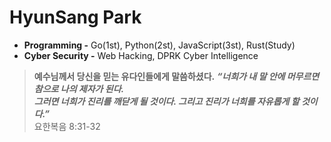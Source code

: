 # HyunSang Park
- **Programming -** Go(1st), Python(2st), JavaScript(3st), Rust(Study)
- **Cyber Security -** Web Hacking, DPRK Cyber Intelligence

> **예수님께서 당신을 믿는 유다인들에게 말씀하셨다.** ***“너희가 내 말 안에 머무르면 참으로 나의 제자가 된다.***  
> ***그러면 너희가 진리를 깨닫게 될 것이다. 그리고 진리가 너희를 자유롭게 할 것이다.”***  
> 요한복음 8:31-32
